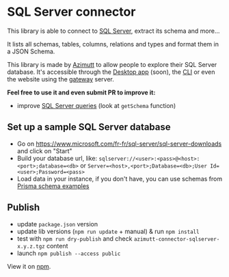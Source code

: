# SQL Server connector

This library is able to connect to [SQL Server](https://www.microsoft.com/fr-fr/sql-server/sql-server-downloads), extract its schema and more...

It lists all schemas, tables, columns, relations and types and format them in a JSON Schema.

This library is made by [Azimutt](https://azimutt.app) to allow people to explore their SQL Server database.
It's accessible through the [Desktop app](../../desktop) (soon), the [CLI](https://www.npmjs.com/package/azimutt) or even the website using the [gateway](../../gateway) server.

**Feel free to use it and even submit PR to improve it:**

- improve [SQL Server queries](./src/sqlserver.ts) (look at `getSchema` function)

## Set up a sample SQL Server database

- Go on https://www.microsoft.com/fr-fr/sql-server/sql-server-downloads and click on "Start"
- Build your database url, like: `sqlserver://<user>:<pass>@<host>:<port>;database=<db>` or `Server=<host>,<port>;Database=<db>;User Id=<user>;Password=<pass>`
- Load data in your instance, if you don't have, you can use schemas from [Prisma schema examples](https://github.com/prisma/database-schema-examples/tree/main/mssql)

## Publish

- update `package.json` version
- update lib versions (`npm run update` + manual) & run `npm install`
- test with `npm run dry-publish` and check `azimutt-connector-sqlserver-x.y.z.tgz` content
- launch `npm publish --access public`

View it on [npm](https://www.npmjs.com/package/@azimutt/connector-sqlserver).
